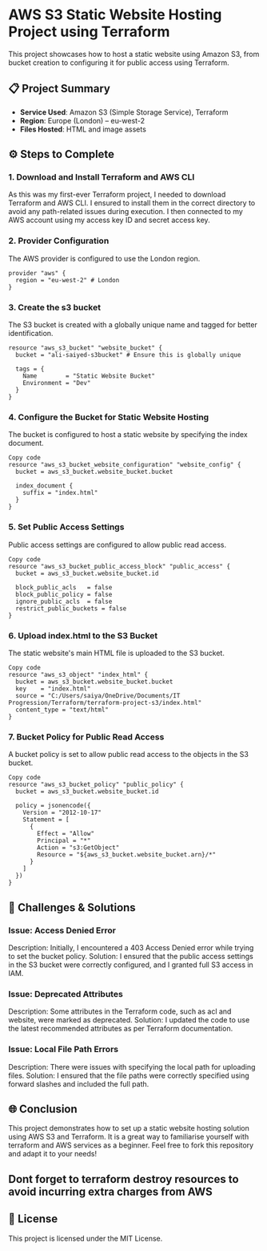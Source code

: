 # AWS S3 Static Website Hosting Project using Terraform

This project showcases how to host a static website using Amazon S3, from bucket creation to configuring it for public access using Terraform.

## 📋 Project Summary

- **Service Used**: Amazon S3 (Simple Storage Service), Terraform
- **Region**: Europe (London) – eu-west-2
- **Files Hosted**: HTML and image assets

## ⚙️ Steps to Complete

### 1. **Download and Install Terraform and AWS CLI**  
   As this was my first-ever Terraform project, I needed to download Terraform and AWS CLI. I ensured to install them in the correct directory to avoid any path-related issues during execution.
   I then connected to my AWS account using my access key ID and secret access key.
   
### 2. Provider Configuration

The AWS provider is configured to use the London region.
```hcl
provider "aws" {
  region = "eu-west-2" # London
}
```
### 3. Create the s3 bucket
  The S3 bucket is created with a globally unique name and tagged for better identification.
```hcl
resource "aws_s3_bucket" "website_bucket" {
  bucket = "ali-saiyed-s3bucket" # Ensure this is globally unique

  tags = {
    Name        = "Static Website Bucket"
    Environment = "Dev"
  }
}
```
### 4. Configure the Bucket for Static Website Hosting
The bucket is configured to host a static website by specifying the index document.

```hcl
Copy code
resource "aws_s3_bucket_website_configuration" "website_config" {
  bucket = aws_s3_bucket.website_bucket.bucket

  index_document {
    suffix = "index.html"
  }
}
```
### 5. Set Public Access Settings
Public access settings are configured to allow public read access.

```hcl
Copy code
resource "aws_s3_bucket_public_access_block" "public_access" {
  bucket = aws_s3_bucket.website_bucket.id

  block_public_acls   = false
  block_public_policy = false
  ignore_public_acls  = false
  restrict_public_buckets = false
}
```
### 6. Upload index.html to the S3 Bucket
The static website's main HTML file is uploaded to the S3 bucket.

```hcl
Copy code
resource "aws_s3_object" "index_html" {
  bucket = aws_s3_bucket.website_bucket.bucket
  key    = "index.html"
  source = "C:/Users/saiya/OneDrive/Documents/IT Progression/Terraform/terraform-project-s3/index.html"
  content_type = "text/html"
}
```
### 7. Bucket Policy for Public Read Access
A bucket policy is set to allow public read access to the objects in the S3 bucket.

```hcl
Copy code
resource "aws_s3_bucket_policy" "public_policy" {
  bucket = aws_s3_bucket.website_bucket.id

  policy = jsonencode({
    Version = "2012-10-17"
    Statement = [
      {
        Effect = "Allow"
        Principal = "*"
        Action = "s3:GetObject"
        Resource = "${aws_s3_bucket.website_bucket.arn}/*"
      }
    ]
  })
}
```
## 🔧 Challenges & Solutions

### Issue: Access Denied Error

Description: Initially, I encountered a 403 Access Denied error while trying to set the bucket policy.
Solution: I ensured that the public access settings in the S3 bucket were correctly configured, and I granted full S3 access in IAM.

### Issue: Deprecated Attributes

Description: Some attributes in the Terraform code, such as acl and website, were marked as deprecated.
Solution: I updated the code to use the latest recommended attributes as per Terraform documentation.

### Issue: Local File Path Errors

Description: There were issues with specifying the local path for uploading files.
Solution: I ensured that the file paths were correctly specified using forward slashes and included the full path.

## 🌐 Conclusion
This project demonstrates how to set up a static website hosting solution using AWS S3 and Terraform. It is a great way to familiarise yourself with terraform and AWS services as a beginner. Feel free to fork this repository and adapt it to your needs!

## Dont forget to terraform destroy resources to avoid incurring extra charges from AWS

## 📄 License
This project is licensed under the MIT License.
